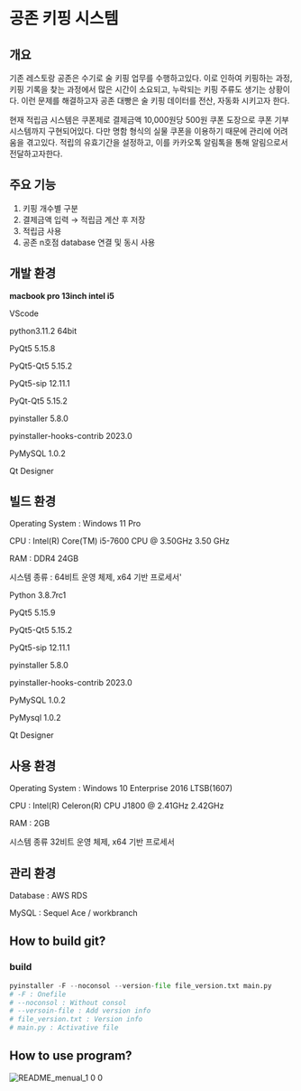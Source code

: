 # 공존 키핑 시스템

## 개요

기존 레스토랑 공존은 수기로 술 키핑 업무를 수행하고있다. 이로 인하여 키핑하는 과정, 키핑 기록을 찾는 과정에서 많은 시간이 소요되고, 누락되는 키핑 주류도 생기는 상황이다. 이런 문제를 해결하고자 공존 대빵은 술 키핑 데이터를 전산, 자동화 시키고자 한다. 

현재 적립금 시스템은 쿠폰제로 결제금액 10,000원당 500원 쿠폰 도장으로 쿠폰 기부 시스템까지 구현되어있다. 다만 명함 형식의 실물 쿠폰을 이용하기 때문에 관리에 어려움을 겪고있다. 적립의 유효기간을 설정하고, 이를 카카오톡 알림톡을 통해 알림으로서 전달하고자한다.

## 주요 기능

1. 키핑 개수별 구분 
2. 결제금액 입력 → 적립금 계산 후 저장
3. 적립금 사용
4. 공존 n호점 database 연결 및 동시 사용

## 개발 환경

**macbook pro 13inch  intel i5**

VScode 

python3.11.2 64bit

PyQt5 5.15.8

PyQt5-Qt5 5.15.2

PyQt5-sip 12.11.1

PyQt-Qt5 5.15.2

pyinstaller 5.8.0

pyinstaller-hooks-contrib 2023.0

PyMySQL 1.0.2

Qt Designer

## 빌드 환경

Operating System : Windows 11 Pro

CPU : Intel(R) Core(TM) i5-7600 CPU @ 3.50GHz 3.50 GHz

RAM : DDR4 24GB

시스템 종류 : 64비트 운영 체제, x64 기반 프로세서'

Python 3.8.7rc1

PyQt5 5.15.9

PyQt5-Qt5 5.15.2

PyQt5-sip 12.11.1

pyinstaller 5.8.0

pyinstaller-hooks-contrib 2023.0

PyMySQL 1.0.2

PyMysql 1.0.2

Qt Designer

## 사용 환경

Operating System : Windows 10 Enterprise 2016 LTSB(1607)

CPU : Intel(R) Celeron(R) CPU J1800 @ 2.41GHz 2.42GHz

RAM : 2GB

시스템 종류 32비트 운영 체제, x64 기반 프로세서

## 관리 환경

Database : AWS RDS

MySQL : Sequel Ace  /  workbranch

## How to build git?

### build

```python
pyinstaller -F --noconsol --version-file file_version.txt main.py
# -F : Onefile
# --noconsol : Without consol
# --versoin-file : Add version info
# file_version.txt : Version info
# main.py : Activative file
```

## How to use program?

![README_menual_1 0 0](https://user-images.githubusercontent.com/113882868/225732228-f0a2ecd1-99f9-4a54-b89e-28c3eb54aa8d.png)
